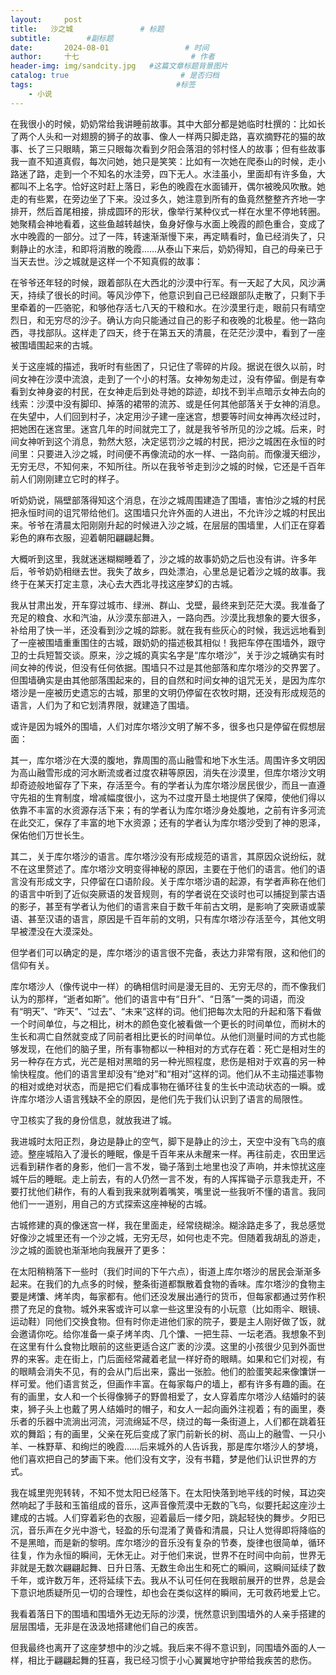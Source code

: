 ```yaml
---
layout:     post                       
title:   沙之城               # 标题
subtitle:        #副标题
date:       2024-08-01                 # 时间
author:     十七                         # 作者
header-img: img/sandcity.jpg   #这篇文章标题背景图片
catalog: true                         # 是否归档
tags:                                #标签
    - 小说
---
```

在我很小的时候，奶奶常给我讲睡前故事。其中大部分都是她临时杜撰的：比如长了两个人头和一对翅膀的狮子的故事、像人一样两只脚走路，喜欢摘野花的猫的故事、长了三只眼睛，第三只眼每次看到夕阳会落泪的邻村怪人的故事；但有些故事我一直不知道真假，每次问她，她只是笑笑：比如有一次她在爬泰山的时候，走小路迷了路，走到一个不知名的水洼旁，四下无人。水洼虽小，里面却有许多鱼，大都叫不上名字。恰好这时赶上落日，彩色的晚霞在水面铺开，偶尔被晚风吹散。她走的有些累，在旁边坐了下来。没过多久，她注意到所有的鱼竟然整整齐齐地一字排开，然后首尾相接，排成圆环的形状，像举行某种仪式一样在水里不停地转圈。她聚精会神地看着，这些鱼越转越快，鱼身好像与水面上晚霞的颜色重合，变成了水中晚霞的一部分。过了一阵，转速渐渐慢下来，再定睛看时，鱼已经消失了，只剩静止的水洼，和即将消散的晚霞……从泰山下来后，奶奶得知，自己的母亲已于当天去世。沙之城就是这样一个不知真假的故事：

在爷爷还年轻的时候，跟着部队在大西北的沙漠中行军。有一天起了大风，风沙满天，持续了很长的时间。等风沙停下，他意识到自己已经跟部队走散了，只剩下手里牵着的一匹骆驼，和够他存活七八天的干粮和水。在沙漠里行走，眼前只有晴空烈日，和无穷尽的沙子。确认方向只能通过自己的影子和夜晚的北极星。他一路向西，寻找部队。这样走了四天，终于在第五天的清晨，在茫茫沙漠中，看到了一座被围墙围起来的古城。

关于这座城的描述，我听时有些困了，只记住了零碎的片段。据说在很久以前，时间女神在沙漠中流浪，走到了一个小的村落。女神匆匆走过，没有停留。倒是有幸看到女神身姿的村民，在女神走后到处寻她的踪迹，却找不到半点暗示女神去向的线索：沙漠中没有脚印、掉落的裙带的流苏、或是任何其他部落关于女神的消息。在失望中，人们回到村子，决定用沙子建一座迷宫，想要等时间女神再次经过时，把她困在迷宫里。迷宫几年的时间就完工了，就是我爷爷所见的沙之城。后来，时间女神听到这个消息，勃然大怒，决定惩罚沙之城的村民，把沙之城困在永恒的时间里：只要进入沙之城，时间便不再像流动的水一样、一路向前。而像漫天细沙，无穷无尽，不知何来，不知所往。所以在我爷爷走到沙之城的时候，它还是千百年前人们刚刚建立它时的样子。

听奶奶说，隔壁部落得知这个消息，在沙之城周围建造了围墙，害怕沙之城的村民把永恒时间的诅咒带给他们。这围墙只允许外面的人进出，不允许沙之城的村民出来。爷爷在清晨太阳刚刚升起的时候进入沙之城，在层层的围墙里，人们正在穿着彩色的麻布衣服，迎着朝阳翩翩起舞。

大概听到这里，我就迷迷糊糊睡着了，沙之城的故事奶奶之后也没有讲。许多年后，爷爷奶奶相继去世。我失了故乡，四处漂泊，心里总是记着沙之城的故事。我终于在某天打定主意，决心去大西北寻找这座梦幻的古城。

我从甘肃出发，开车穿过城市、绿洲、群山、戈壁，最终来到茫茫大漠。我准备了充足的粮食、水和汽油，从沙漠东部进入，一路向西。沙漠比我想象的要大很多，补给用了快一半，还没看到沙之城的踪影。就在我有些灰心的时候，我远远地看到了一座被围墙重重围住的古城，跟奶奶的描述极其相似！我把车停在围墙外，跟守卫的士兵短暂交谈。原来，沙之城的真实名字是“库尔塔沙”，关于沙之城确实有时间女神的传说，但没有任何依据。围墙只不过是其他部落和库尔塔沙的交界罢了。但围墙确实是由其他部落围起来的，目的自然和时间女神的诅咒无关，是因为库尔塔沙是一座被历史遗忘的古城，那里的文明仍停留在农牧时期，还没有形成规范的语言，人们为了和它划清界限，就建造了围墙。

或许是因为城外的围墙，人们对库尔塔沙文明了解不多，很多也只是停留在假想层面：

其一，库尔塔沙在大漠的腹地，靠周围的高山融雪和地下水生活。周围许多文明因为高山融雪形成的河水断流或者过度农耕等原因，消失在沙漠里，但库尔塔沙文明却奇迹般地留存了下来，存活至今。有的学者认为库尔塔沙居民很少，而且一直遵守先祖的生育制度，增减幅度很小，这为不过度开垦土地提供了保障，使他们得以依靠不丰富的水资源存活下来；有的学者认为库尔塔沙身处腹地，之前有许多河流在此交汇，保存了丰富的地下水资源；还有的学者认为库尔塔沙受到了神的恩泽，保佑他们万世长生。

其二，关于库尔塔沙的语言。库尔塔沙没有形成规范的语言，其原因众说纷纭，就不在这里赘述了。库尔塔沙文明变得神秘的原因，主要在于他们的语言。他们的语言没有形成文字，只停留在口语阶段。关于库尔塔沙语的起源，有学者声称在他们的语言中听到了近似突厥语的发音规则，有的学者说在交谈时也可以捕捉到蒙古语的影子，甚至有学者认为他们的语言来自于数千年前古文明，是影响了突厥语或蒙语、甚至汉语的语言，原因是千百年前的文明，只有库尔塔沙存活至今，其他文明早被湮没在大漠深处。

但学者们可以确定的是，库尔塔沙的语言很不完备，表达力非常有限，这和他们的信仰有关。

库尔塔沙人（像传说中一样）的确相信时间是漫无目的、无穷无尽的，而不像我们认为的那样，“逝者如斯”。他们的语言中有“日升”、“日落”一类的词语，而没有“明天”、“昨天”、“过去”、“未来”这样的词。他们把每次太阳的升起和落下看做一个时间单位，与之相比，树木的颜色变化被看做一个更长的时间单位，而树木的生长和凋亡自然就变成了同前者相比更长的时间单位。从他们测量时间的方式也能够发现，在他们的脑子里，所有事物都以一种相对的方式存在着：死亡是相对生的另一种存在方式，光芒是相对黑暗的另一种光照程度，悲伤是相对于欢喜的另一种愉快程度。他们的语言里却没有“绝对”和“相对”这样的词。他们从不主动描述事物的相对或绝对状态，而是把它们看成事物在循环往复的生长中流动状态的一瞬。或许库尔塔沙人语言残缺不全的原因，是他们先于我们认识到了语言的局限性。

守卫核实了我的身份信息，就放我进了城。

我进城时太阳正烈，身边是静止的空气，脚下是静止的沙土，天空中没有飞鸟的痕迹。整座城陷入了漫长的睡眠，像是千百年来从未醒来一样。再往前走，农田里远远看到耕作者的身影，他们一言不发，锄子落到土地里也没了声响，并未惊扰这座城午后的睡眠。走上前去，有的人仍然一言不发，有的人挥挥锄子示意我走开，不要打扰他们耕作，有的人看到我来就咧着嘴笑，嘴里说一些我听不懂的语言。我同他们一一道别，用自己的方式探索这座神秘的古城。

古城修建的真的像迷宫一样，我在里面走，经常绕糊涂。糊涂路走多了，我总感觉好像沙之城里还有一个沙之城，无穷无尽，如何也走不完。但随着我胡乱的游走，沙之城的面貌也渐渐地向我展开了更多：

在太阳稍稍落下一些时（我们时间的下午六点），街道上库尔塔沙的居民会渐渐多起来。在我们的九点多的时候，整条街道都飘散着食物的香味。库尔塔沙的食物主要是烤馕、烤羊肉，每家都有。他们还没发展出通行的货币，但每家都通过劳作积攒了充足的食物。城外来客或许可以拿一些这里没有的小玩意（比如雨伞、眼镜、运动鞋）同他们交换食物。但有时你走进他们家的院子，要是主人刚好做了饭，就会邀请你吃。给你准备一桌子烤羊肉、几个馕、一把生蒜、一坛老酒。我想象不到在这里有什么食物比眼前的这些更适合这广袤的沙漠。这里的小孩很少见到外面世界的来客。走在街上，门后面经常藏着老鼠一样好奇的眼睛。如果和它们对视，有的眼睛会消失不见，有的会从门后出来，露出一张脸。他们的脸蛋笑起来像馕饼一样可爱。他们语言贫乏，但画作丰富。在每家每户的墙上，都有许多有趣的画。在有的画里，女人和一个长得像狮子的野兽相爱了，女人穿着库尔塔沙人结婚时的装束，狮子头上也戴了男人结婚时的帽子，和女人一起向画外注视着；有的画里，奏乐者的乐器中流淌出河流，河流绵延不尽，绕过的每一条街道上，人们都在跳着狂欢的舞蹈；有的画里，父亲在死后变成了家门前新长的树、高山上的融雪、一只小羊、一株野草、和绚烂的晚霞……后来城外的人告诉我，那是库尔塔沙人的梦境，他们喜欢把自己的梦画下来。他们没有文字，没有书籍，梦是他们认识世界的方式。

我在城里兜兜转转，不知不觉太阳已经落下。在太阳快落到地平线的时候，耳边突然响起了手鼓和玉笛组成的音乐，这声音像荒漠中无数的飞鸟，似要托起这座沙土建成的古城。人们穿着彩色的衣服，迎着最后一缕夕阳，跳起轻快的舞步。夕阳已沉，音乐声在夕光中游弋，轻盈的乐句混淆了黄昏和清晨，只让人觉得即将降临的不是黑暗，而是新的黎明。库尔塔沙的音乐没有复杂的节奏，旋律也很简单，循环往复，作为永恒的瞬间，无休无止。对于他们来说，世界不在时间中向前，世界无非就是无数次翩翩起舞、日升日落、无数生命出生和死亡的瞬间，这瞬间延续了数千年，或许数万年，还将延续下去。我从不认可任何在我眼前展开的世界，总是会下意识地质疑所见一切的合理性，却也会在类似这样的瞬间，无可救药地爱上它。

我看着落日下的围墙和围墙外无边无际的沙漠，恍然意识到围墙外的人亲手搭建的层层围墙，无非是在汲汲地搭建他们自己的疾苦。

但我最终也离开了这座梦想中的沙之城。我后来不得不意识到，同围墙外面的人一样，相比于翩翩起舞的狂喜，我已经习惯于小心翼翼地守护带给我疾苦的悲伤。
